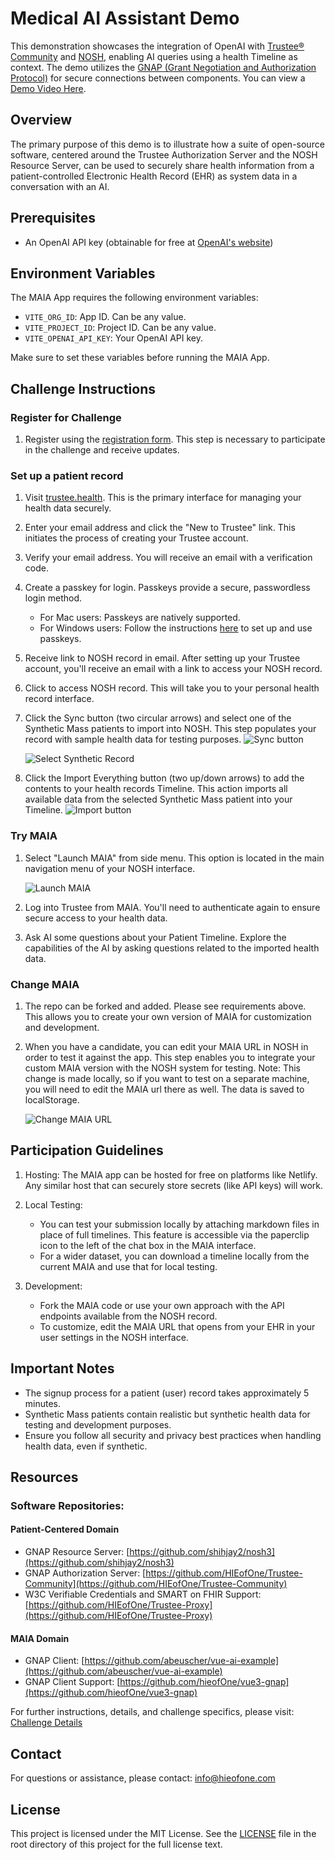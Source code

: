 # Medical AI Assistant Demo

This demonstration showcases the integration of OpenAI with [Trustee® Community](#software-repositories) and [NOSH](#software-repositories), enabling AI queries using a health Timeline as context. The demo utilizes the [GNAP (Grant Negotiation and Authorization Protocol)](https://ldapwiki.com/wiki/Wiki.jsp?page=Grant%20Negotiation%20and%20Authorization%20Protocol) for secure connections between components. You can view a [Demo Video Here](https://www.youtube.com/watch?v=V16lfEMN2eA&ab_channel=AdrianGropper).

## Overview

The primary purpose of this demo is to illustrate how a suite of open-source software, centered around the Trustee Authorization Server and the NOSH Resource Server, can be used to securely share health information from a patient-controlled Electronic Health Record (EHR) as system data in a conversation with an AI.

## Prerequisites

- An OpenAI API key (obtainable for free at [OpenAI's website](https://openai.com))

## Environment Variables

The MAIA App requires the following environment variables:

- `VITE_ORG_ID`: App ID. Can be any value.
- `VITE_PROJECT_ID`: Project ID. Can be any value.
- `VITE_OPENAI_API_KEY`: Your OpenAI API key.

Make sure to set these variables before running the MAIA App.

## Challenge Instructions

### Register for Challenge

1. Register using the [registration form](https://pages.pathcheck.org/patient-journey-challenge).
   This step is necessary to participate in the challenge and receive updates.

### Set up a patient record

1. Visit [trustee.health](https://trustee.health).
   This is the primary interface for managing your health data securely.

2. Enter your email address and click the "New to Trustee" link.
   This initiates the process of creating your Trustee account.

3. Verify your email address.
   You will receive an email with a verification code.

4. Create a passkey for login.
   Passkeys provide a secure, passwordless login method.

   - For Mac users: Passkeys are natively supported.
   - For Windows users: Follow the instructions [here](https://support.microsoft.com/en-us/account-billing/signing-in-with-a-passkey-09a49a86-ca47-406c-8acc-ed0e3c852c6d) to set up and use passkeys.

5. Receive link to NOSH record in email.
   After setting up your Trustee account, you'll receive an email with a link to access your NOSH record.

6. Click to access NOSH record.
   This will take you to your personal health record interface.

7. Click the Sync button (two circular arrows) and select one of the Synthetic Mass patients to import into NOSH.
   This step populates your record with sample health data for testing purposes.
   ![Sync button](https://github.com/abeuscher/vue-ai-example/blob/main/public/ss-1.png)

   ![Select Synthetic Record](https://github.com/abeuscher/vue-ai-example/blob/main/public/ss-4.png)

8. Click the Import Everything button (two up/down arrows) to add the contents to your health records Timeline.
   This action imports all available data from the selected Synthetic Mass patient into your Timeline.
   ![Import button](https://github.com/abeuscher/vue-ai-example/blob/main/public/ss-2.png)

### Try MAIA

1. Select "Launch MAIA" from side menu.
   This option is located in the main navigation menu of your NOSH interface.

   ![Launch MAIA](https://github.com/abeuscher/vue-ai-example/blob/main/public/ss-3.png)

2. Log into Trustee from MAIA.
   You'll need to authenticate again to ensure secure access to your health data.

3. Ask AI some questions about your Patient Timeline.
   Explore the capabilities of the AI by asking questions related to the imported health data.

### Change MAIA

1. The repo can be forked and added. Please see requirements above.
   This allows you to create your own version of MAIA for customization and development.

2. When you have a candidate, you can edit your MAIA URL in NOSH in order to test it against the app.
   This step enables you to integrate your custom MAIA version with the NOSH system for testing. Note: This change is made locally, so if you want to test on a separate machine, you will need to edit the MAIA url there as well. The data is saved to localStorage.

   ![Change MAIA URL](https://github.com/abeuscher/vue-ai-example/blob/main/public/ss-5.jpg)

## Participation Guidelines

1. Hosting: The MAIA app can be hosted for free on platforms like Netlify. Any similar host that can securely store secrets (like API keys) will work.

2. Local Testing:

   - You can test your submission locally by attaching markdown files in place of full timelines. This feature is accessible via the paperclip icon to the left of the chat box in the MAIA interface.
   - For a wider dataset, you can download a timeline locally from the current MAIA and use that for local testing.

3. Development:
   - Fork the MAIA code or use your own approach with the API endpoints available from the NOSH record.
   - To customize, edit the MAIA URL that opens from your EHR in your user settings in the NOSH interface.

## Important Notes

- The signup process for a patient (user) record takes approximately 5 minutes.
- Synthetic Mass patients contain realistic but synthetic health data for testing and development purposes.
- Ensure you follow all security and privacy best practices when handling health data, even if synthetic.

## Resources

### Software Repositories:

#### Patient-Centered Domain

- GNAP Resource Server: [https://github.com/shihjay2/nosh3](https://github.com/shihjay2/nosh3)
- GNAP Authorization Server: [https://github.com/HIEofOne/Trustee-Community](https://github.com/HIEofOne/Trustee-Community)
- W3C Verifiable Credentials and SMART on FHIR Support: [https://github.com/HIEofOne/Trustee-Proxy](https://github.com/HIEofOne/Trustee-Proxy)

#### MAIA Domain

- GNAP Client: [https://github.com/abeuscher/vue-ai-example](https://github.com/abeuscher/vue-ai-example)
- GNAP Client Support: [https://github.com/hieofOne/vue3-gnap](https://github.com/hieofOne/vue3-gnap)

For further instructions, details, and challenge specifics, please visit: [Challenge Details](https://pages.pathcheck.org/patient-journey-challenge)

## Contact

For questions or assistance, please contact: info@hieofone.com

## License

This project is licensed under the MIT License. See the [LICENSE](LICENSE) file in the root directory of this project for the full license text.
